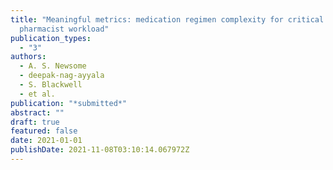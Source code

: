 ```yaml
---
title: "Meaningful metrics: medication regimen complexity for critical care
  pharmacist workload"
publication_types:
  - "3"
authors:
  - A. S. Newsome
  - deepak-nag-ayyala
  - S. Blackwell
  - et al.
publication: "*submitted*"
abstract: ""
draft: true
featured: false
date: 2021-01-01
publishDate: 2021-11-08T03:10:14.067972Z
---
```

